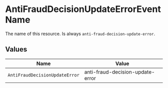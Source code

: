# AntiFraudDecisionUpdateErrorEventName

The name of this resource. Is always `anti-fraud-decision-update-error`.


## Values

| Name                             | Value                            |
| -------------------------------- | -------------------------------- |
| `AntiFraudDecisionUpdateError`   | anti-fraud-decision-update-error |